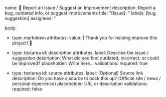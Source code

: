 name: 🐛 Report an Issue / Suggest an Improvement
description: Report a bug, outdated info, or suggest improvements
title: "[Issue]: "
labels: [bug, suggestion]
assignees: ''

body:
  - type: markdown
    attributes:
      value: |
        Thank you for helping improve this project! 🙏
  - type: textarea
    id: description
    attributes:
      label: Describe the issue / suggestion
      description: What did you find outdated, incorrect, or could be improved?
      placeholder: Write here...
    validations:
      required: true

  - type: textarea
    id: source
    attributes:
      label: (Optional) Source link
      description: Do you have a source to back this up? (Official site / news / personal experience)
      placeholder: URL or description
    validations:
      required: false
